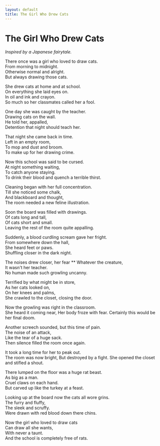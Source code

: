```yaml
---
layout: default
title: The Girl Who Drew Cats
---
```


# The Girl Who Drew Cats

_Inspired by a Japanese fairytale._

There once was a girl who loved to draw cats.  
From morning to midnight.  
Otherwise normal and alright.  
But always drawing those cats.

She drew cats at home and at school.  
On everything she laid eyes on.  
In oil and ink and crayon.  
So much so her classmates called her a fool.

One day she was caught by the teacher.  
Drawing cats on the wall.  
He told her, appalled,  
Detention that night should teach her.

That night she came back in time.  
Left in an empty room,  
To mop and dust and broom.  
To make up for her drawing crime.

Now this school was said to be cursed.  
At night something waiting,  
To catch anyone staying.  
To drink their blood and quench a terrible thirst.

Cleaning began with her full concentration.  
Till she noticed some chalk,  
And blackboard and thought,  
The room needed a new feline illustration.

Soon the board was filled with drawings.  
Of cats long and tall,  
Of cats short and small.  
Leaving the rest of the room quite appalling.

Suddenly, a blood curdling scream gave her fright.  
From somewhere down the hall,  
She heard feet or paws.  
Shuffling closer in the dark night.

The noises drew closer, her fear **
Whatever the creature,  
It wasn't her teacher.  
No human made such growling uncanny.

Terrified by what might be in store,  
As her cats looked on,  
On her knees and palms,  
She crawled to the closet, closing the door.

Now the growling was right in the classroom.  
She heard it coming near,
Her body froze with fear.
Certainly this would be her final doom.

Another screech sounded, but this time of pain.  
The noise of an attack,  
Like the tear of a huge sack.  
Then silence filled the room once again.

It took a long time for her to peak out.  
The room was now bright,
But destroyed by a fight.
She opened the closet and stifled a shout.  

There lumped on the floor was a huge rat beast.  
As big as a man.  
Cruel claws on each hand.  
But carved up like the turkey at a feast.

Looking up at the board now the cats all wore grins.  
The furry and fluffy,  
The sleek and scruffy.  
Were drawn with red blood down there chins.

Now the girl who loved to draw cats  
Can draw all she wants,  
With never a taunt.  
And the school is completely free of rats.

